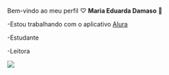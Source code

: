 Bem-vindo ao meu perfil ♡
**Maria Eduarda Damaso** 💛

-Estou trabalhando com o aplicativo [Alura](https://www.alura.com.br/)

-Estudante

-Leitora

![](https://github.com/user-attachments/assets/309e6eec-72ea-4fe4-a147-c1cee7d75180)
